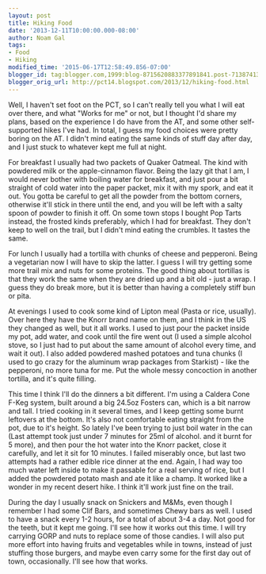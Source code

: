 ```yaml
---
layout: post
title: Hiking Food
date: '2013-12-11T10:00:00.000-08:00'
author: Noam Gal
tags:
- Food
- Hiking
modified_time: '2015-06-17T12:58:49.856-07:00'
blogger_id: tag:blogger.com,1999:blog-8715620883377891841.post-7138741344223611648
blogger_orig_url: http://pct14.blogspot.com/2013/12/hiking-food.html
---
```


Well, I haven't set foot on the PCT, so I can't really tell you what I will eat over there, and what "Works for me" or not, but I thought I'd share my plans, based on the experience I do have from the AT, and some other self-supported hikes I've had. In total, I guess my food choices were pretty boring on the AT. I didn't mind eating the same kinds of stuff day after day, and I just stuck to whatever kept me full at night.

For breakfast I usually had two packets of Quaker Oatmeal. The kind with powdered milk or the apple-cinnamon flavor. Being the lazy git that I am, I would never bother with boiling water for breakfast, and just pour a bit straight of cold water into the paper packet, mix it with my spork, and eat it out. You gotta be careful to get all the powder from the bottom corners, otherwise it'll stick in there until the end, and you will be left with a salty spoon of powder to finish it off. On some town stops I bought Pop Tarts instead, the frosted kinds preferably, which I had for breakfast. They don't keep to well on the trail, but I didn't mind eating the crumbles. It tastes the same.

For lunch I usually had a tortilla with chunks of cheese and pepperoni. Being a vegetarian now I will have to skip the latter. I guess I will try getting some more trail mix and nuts for some proteins. The good thing about tortillas is that they work the same when they are dried up and a bit old - just a wrap. I guess they do break more, but it is better than having a completely stiff bun or pita.

At evenings I used to cook some kind of Lipton meal (Pasta or rice, usually). Over here they have the Knorr brand name on them, and I think in the US they changed as well, but it all works. I used to just pour the packet inside my pot, add water, and cook until the fire went out (I used a simple alcohol stove, so I just had to put about the same amount of alcohol every time, and wait it out). I also added powdered mashed potatoes and tuna chunks (I used to go crazy for the aluminum wrap packages from Starkist) - like the pepperoni, no more tuna for me. Put the whole messy concoction in another tortilla, and it's quite filling.

This time I think I'll do the dinners a bit different. I'm using a Caldera Cone F-Keg system, built around a big 24.5oz Fosters can, which is a bit narrow and tall. I tried cooking in it several times, and I keep getting some burnt leftovers at the bottom. It's also not comfortable eating straight from the pot, due to it's height. So lately I've been trying to just boil water in the can (Last attempt took just under 7 minutes for 25ml of alcohol. and it burnt for 5 more), and then pour the hot water into the Knorr packet, close it carefully, and let it sit for 10 minutes. I failed miserably once, but last two attempts had a rather edible rice dinner at the end. Again, I had way too much water left inside to make it passable for a real serving of rice, but I added the powdered potato mash and ate it like a champ. It worked like a wonder in my recent desert hike. I think it'll work just fine on the trail.

During the day I usually snack on Snickers and M&amp;Ms, even though I remember I had some Clif Bars, and sometimes Chewy bars as well. I used to have a snack every 1-2 hours, for a total of about 3-4 a day. Not good for the teeth, but it kept me going. I'll see how it works out this time. I will try carrying GORP and nuts to replace some of those candies. I will also put more effort into having fruits and vegetables while in towns, instead of just stuffing those burgers, and maybe even carry some for the first day out of town, occasionally. I'll see how that works.

